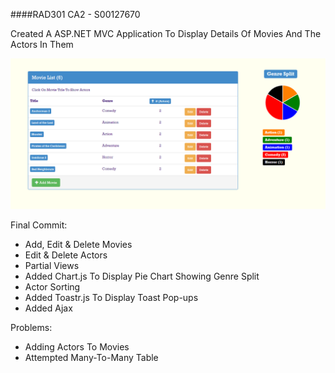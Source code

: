 ####RAD301 CA2 - S00127670

Created A ASP.NET MVC Application To Display Details Of Movies And The Actors In Them

![Screenshot](screenshot.png)

Final Commit:
* Add, Edit & Delete Movies
* Edit & Delete Actors
* Partial Views
* Added Chart.js To Display Pie Chart Showing Genre Split
* Actor Sorting
* Added Toastr.js To Display Toast Pop-ups
* Added Ajax

Problems:
* Adding Actors To Movies
* Attempted Many-To-Many Table
